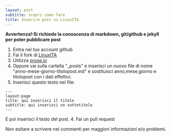 ```yaml
---
layout: post
subtitle: scopri come fare
title: Inserire post su LinuxITA
---
```


**Avvertenza!:Si richiede la conoscenza di markdown, git/github e jekyll per poter pubblicare post**

1. Entra nel tuo account github
2. Fai il fork di [LinuxITA](https://github.com/linuxita/linuxita.github.io)
3. Utilizza [prose.io](http://prose.io)
4. Oppure vai sulla cartella "_posts" e inserisci un nuovo file di nome "anno-mese-giorno-titolopost.md" e sostituisci anno,mese,giorno e titolopost con i dati effettivi.
5. Inserisci questo testo nel file:

~~~
---
layout:page
title: qui inserisci il titolo
subtitle: qui inserisci un sottotitolo
---

~~~
E poi inserisci il testo del post.
4. Fai un pull request

Non esitare a scrivere nei commenti per maggiori informazioni e/o problemi.
